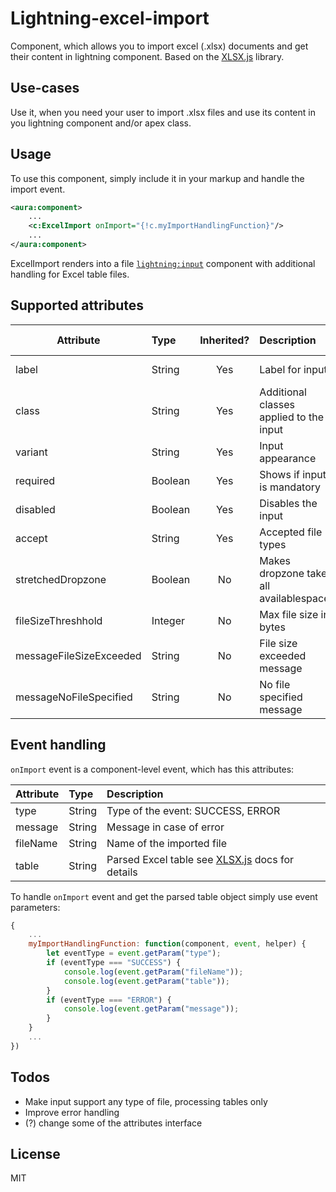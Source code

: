 # Lightning-excel-import
Component, which allows you to import excel (.xlsx) documents and get their content in lightning component. Based on the [XLSX.js](https://github.com/SheetJS/js-xlsx) library.

## Use-cases
Use it, when you need your user to import .xlsx files and use its content in you lightning component and/or apex class.

## Usage
To use this component, simply include it in your markup and handle the import event.
```xml
<aura:component>
    ...
    <c:ExcelImport onImport="{!c.myImportHandlingFunction}"/>
    ...
</aura:component>
```
ExcelImport renders into a file [`lightning:input`](https://developer.salesforce.com/docs/component-library/bundle/lightning:input/example#lightningcomponentdemo:exampleInputFile) component with additional handling for Excel table files.

## Supported attributes

| Attribute                 | Type      | Inherited?    | Description                               | Default Value     |
| -                         | :-        | :-:           | :-| -|
| label                     | String    | Yes           | Label for input                           | Import Excel File |
| class                     | String    | Yes           | Additional classes applied to the input   |                   |
| variant                   | String    | Yes           | Input appearance                          | standard          |
| required                  | Boolean   | Yes           | Shows if input is mandatory               | false             |
| disabled                  | Boolean   | Yes           | Disables the input                        | false             |
| accept                    | String    | Yes           | Accepted file types                       | .xls, .xlsx       |
| stretchedDropzone         | Boolean   | No            | Makes dropzone take all availablespace    | false             |
| fileSizeThreshhold        | Integer   | No            | Max file size in bytes                    | 10000000          |
| messageFileSizeExceeded   | String    | No            | File size exceeded message                | File size exceeded|
| messageNoFileSpecified    | String    | No            | No file specified message                 | No file specified |

## Event handling
`onImport` event is a component-level event, which has this attributes:

| Attribute     | Type      | Description                       |
| -             | :-        | :-                                | 
| type          | String    | Type of the event: SUCCESS, ERROR |
| message       | String    | Message in case of error          |
| fileName      | String    | Name of the imported file         |
| table         | String    | Parsed Excel table see [XLSX.js](https://docs.sheetjs.com/#general-structures) docs for details |

To handle `onImport` event and get the parsed table object simply use event parameters:
```javascript
{
    ...
    myImportHandlingFunction: function(component, event, helper) {
        let eventType = event.getParam("type");
        if (eventType === "SUCCESS") {
            console.log(event.getParam("fileName"));
            console.log(event.getParam("table"));
        }
        if (eventType === "ERROR") {
            console.log(event.getParam("message"));
        }
    }
    ...
})
```

## Todos
 - Make input support any type of file, processing tables only
 - Improve error handling
 - (?) change some of the attributes interface

## License
MIT
